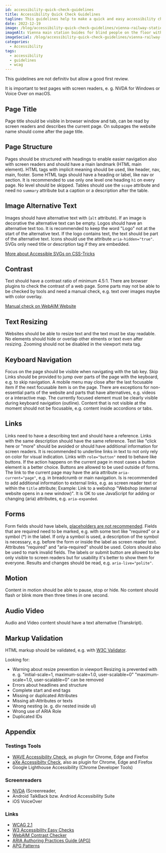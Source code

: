 ```yaml
---
id: accessibility-quick-check-guidelines
title: Accessibility Quick Check Guidelines
tagline: This guidelines help to make a quick and easy accessibility check on a website.
date: 2022-12-19
image: /blog/accessibility-quick-check-guidelines/vienna-railway-station-by-quaritsch-photography.jpg
imageAlt: Vienna main station buides for blind people on the floor with orange sun lens flair and people in the background.
imageSocial: /blog/accessibility-quick-check-guidelines/vienna-railway-station-by-quaritsch-photography.jpg
categories:
  - Accessibility
tags:
  - accessibility
  - guidelines
  - wcag
---
```



This guidelines are not definitiv but allow a good first review.

It is important to test pages with screen readers, e. g. NVDA for Windows or Voice Over on macOS.

## Page Title

Page title should be visible in browser window and tab, can be read by screen readers and describes the current page. On subpages the website name should come after the page title.

## Page Structure

Pages should be structured with headings to enable easier navigation also with screen readers and should have a main landmark (HTML main element).
HTML tags with implicit meaning should be used, like header, nav, main, footer.
Some HTML tags should have a heading or label, like nav or section.
It is recommended to use only one level one heading `h1` on every page. 
No level should be skipped.
Tables should use the `scope` attribute and need no `summary` attribute but a caption or a description after the table.

## Image Alternative Text

Images should have alternative text with (`alt` attribute). If an image is decorative the alternative text can be empty.
Logos should have an alternative text too. It is recommended to keep the word "Logo" not at the start of the alternative text. If the logo contains text, the text should be part of the alternative text.
Icons should use the attribute `aria-hidden="true"`. SVGs only need title or description tag if they are embedded.

[More about Accessible SVGs on CSS-Tricks](https://css-tricks.com/accessible-svgs/)

## Contrast

Text should have a contrast ratio of minimum 4.5:1.
There are browser plugins to check the contrast of a web page.
Some parts may not be able to be checked by tools and need a manual check, e.g. text over images maybe with color overlay.

[Manual check on WebAIM Website](https://webaim.org/resources/contrastchecker/)


## Text Resizing

Websites should be able to resize text and the text must be stay readable. No elements should hide or overlap other elments or text even after resizing. Zooming should not be disabled in the viewport meta tag.

## Keyboard Navigation

Focus on the page should be visible when navigating with the tab key.
Skip Links should be provided to jump over parts of the page with the keyboard, e.g. to skip navigation.
A mobile menu may close after the last focusable item if the next focusable item is on the page.
There are exceptions for non-essential parts of the website and parts that have alternatives, e.g. videos or a interactive map.
The currently focused element must be clearly visible during keyboard navigation (outline).
Content that is not visible at the moment should not be focusable, e.g. content inside accordions or tabs.

## Links

Links need to have a describing text and should have a reference. Links with the same description should have the same reference.
Text like "click here or "more" should be avoided or should have additional information for screen readers.
It is recommended to underline links in text to not only rely on color for visual indication.
Links with `role="button"` need to behave like buttons. If the action happens on the current page in most cases a button element is a better choice.
Buttons are allowed to be used outside of forms.
The link to the current page may have the aria attribute `aria-current="page"`, e.g. in breadcrumb or main navigation. 
Is is recommended to add additional information to external links, e.g. as screen reader text or within the `title` attribute; Example: Link to a webshop "Webshop (external website opens in a new window)".
It is OK to use JavaScript for adding or changing (aria) attributes, e.g. `aria-expanded`.

## Forms

Form fields should have labels, [placeholders are not recommended](https://www.nngroup.com/articles/form-design-placeholders/).
Fields that are required need to be marked, e.g. with some text like "required" or a symbol (\*) in the label. If only a symbol is used, a description of the symbol is necessary, e.g. before the form or inside the label as screen reader text.
Attributes "required" and "aria-required" should be used.
Colors should also be used to mark invalid fields.
The labels or submit button are allowed to be only visible to screen readers but for usability it's better to show them for everyone.
Results and changes should be read, e.g. `aria-live="polite"`.

## Motion

Content in motion should be able to pause, stop or hide.
No content should flash or blink more then three times in one second.

## Audio Video

Audio and Video content should have a text alternative (Transkript).

## Markup Validation

HTML markup should be validated, e.g. with [W3C Validator](validator.w3.org/).

Looking for:

* Warning about resize prevention in viewport
  Resizing is prevented with e. g. "initial-scale=1, maximum-scale=1.0, user-scalable=0"
  "maximum-scale=1.0, user-scalable=0" can be removed
* Errors about headlines and structure
* Complete start and end tags
* Missing or duplicated Attributes
* Missing alt-Attributes or texts
* Wrong nesting (e. g. div nested inside ul)
* Wrong use of ARIA Role
* Duplicated IDs

## Appendix

### Testings Tools

* [WAVE Accessibility Check](https://wave.webaim.org/), as plugin for Chrome, Edge and Firefox
* [aXe Accessibilty Check](https://www.deque.com/axe/), also as plugin for Chrome, Edge and Firefox
* Google Lighthouse Accessibility (Chrome Developer Tools)

### Screenreaders

* [NVDA](https://www.nvaccess.org/) (Screenreader,
* Android TalkBack bzw. Andriod Accessibility Suite
* iOS VoiceOver

### Links

* [WCAG 2.1](https://www.w3.org/TR/WCAG21/)
* [W3 Accessibility Easy Checks](https://www.w3.org/WAI/test-evaluate/preliminary/)
* [WebAIM Contrast Checker](https://webaim.org/resources/contrastchecker/)
* [ARIA Authoring Practices Guide (APG)](https://www.w3.org/WAI/ARIA/apg/)
* [APG Patterns](https://www.w3.org/WAI/ARIA/apg/patterns/)
